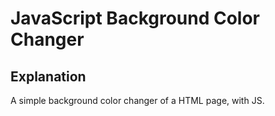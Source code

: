 # JavaScript Background Color Changer

## Explanation
A simple background color changer of a HTML page, with JS.
